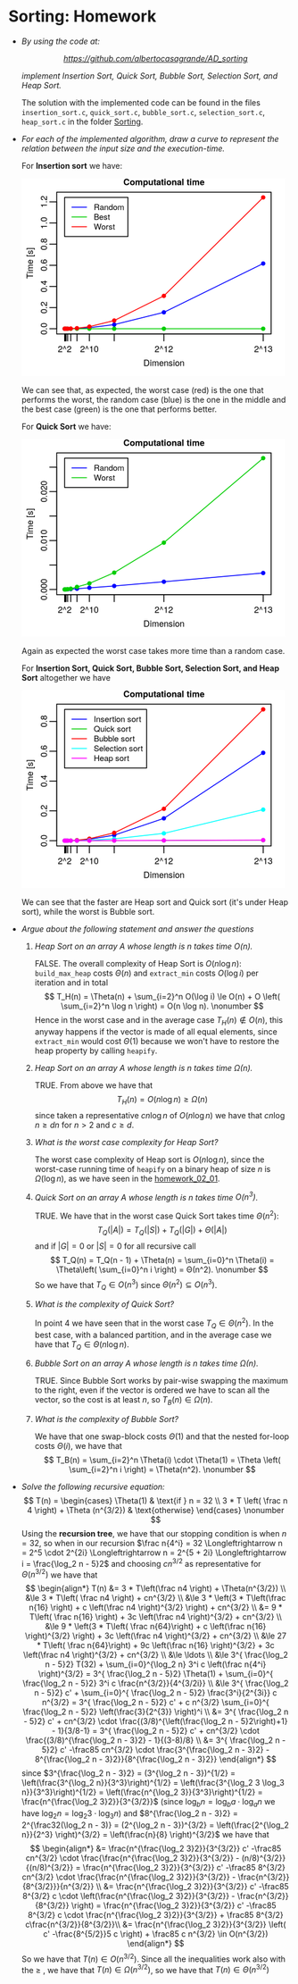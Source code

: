 # Sorting: Homework



- *By using the code at:*

  <p align=center><i><a href="https://github.com/albertocasagrande/AD_sorting">https://github.com/albertocasagrande/AD_sorting</a></i></p>

  *implement Insertion Sort, Quick Sort, Bubble Sort, Selection Sort, and Heap Sort.*

  The solution with the implemented code can be found in the files `insertion_sort.c`, `quick_sort.c`, `bubble_sort.c`, `selection_sort.c`, `heap_sort.c` in the folder [Sorting](../Sorting).

- *For each of the implemented algorithm, draw a curve to represent the relation between the input size and the execution-time.*

  For **Insertion sort** we have:

  <img src="figs/insertion_sort.png" alt="insertion_sort" style="zoom:50%;" />

  We can see that, as expected, the worst case (red) is the one that performs the worst, the random case (blue) is the one in the middle and the best case (green) is the one that performs better.

  For **Quick Sort** we have:

  <img src="figs/quick_sort.png" alt="quick_sort" style="zoom:50%;" />

  Again as expected the worst case takes more time than a random case.

  For **Insertion Sort, Quick Sort, Bubble Sort, Selection Sort, and Heap Sort** altogether we have

  <img src="figs/all.png" alt="all" style="zoom:50%;" />

  We can see that the faster are Heap sort and Quick sort (it's under Heap sort), while the worst is Bubble sort.

- *Argue about the following statement and answer the questions*

  1. *Heap Sort on an array $A$ whose length is $n$ takes time $O(n)$.*

     FALSE. The overall complexity of Heap Sort is $O(n \log n)$: `build_max_heap` costs $\Theta(n)$ and `extract_min`  costs $O(\log i)$ per iteration and in total
     $$
     T_H(n) = \Theta(n) + \sum_{i=2}^n O(\log i) \le O(n) + O \left( \sum_{i=2}^n \log n \right) = O(n \log n).
     \nonumber
     $$
     Hence in the worst case and in the average case $T_H(n) \not\in O(n)$, this anyway happens if the vector is made of all equal elements, since `extract_min` would cost $\Theta(1)$ because we won't have to restore the heap property by calling `heapify`.

  2. *Heap Sort on an array $A$ whose length is $n$ takes time $\Omega(n)$.*

     TRUE. From above we have that
     $$
     T_H(n) = O(n \log n) \ge \Omega(n)
     \nonumber
     $$
     since taken a representative $c n \log n$ of $O(n \log n)$ we have that $c n \log n \ge d n$ for $n > 2$ and $c \ge d$.

  3. *What is the worst case complexity for Heap Sort?*

     The worst case complexity of Heap sort is $O(n \log n)$, since the worst-case running time of `heapify` on a binary heap of size $n$ is $\Omega(\log n)$, as we have seen in the [homework_02_01](homework_02_01_SOLVED.pdf).

  4. *Quick Sort on an array $A$ whose length is $n$ takes time $O(n^3)$.*

     TRUE. We have that in the worst case Quick Sort takes time $\Theta(n^2)$:
     $$
     T_Q(|A|) = T_Q(|S|) + T_Q(|G|) + \Theta(|A|)
     \nonumber
     $$
     and if $|G|=0$ or $|S|=0$ for all recursive call
     $$
     T_Q(n) = T_Q(n - 1) + \Theta(n) = \sum_{i=0}^n \Theta(i) =
     \Theta\left( \sum_{i=0}^n i \right) = Θ(n^2).
     \nonumber
     $$
     So we have that $T_Q \in O(n^3)$ since $\Theta(n^2) \subseteq O(n^3)$.

  5. *What is the complexity of Quick Sort?*

     In point 4 we have seen that in the worst case $T_Q \in \Theta(n^2)$. In the best case, with a balanced partition, and in the average case we have that $T_Q \in \Theta(n \log n)$.

  6. *Bubble Sort on an array $A$ whose length is $n$ takes time $\Omega(n)$.*

     TRUE. Since Bubble Sort works by pair-wise swapping the maximum to the right, even if the vector is ordered we have to scan all the vector, so the cost is at least $n$, so $T_B(n) \in \Omega(n)$.

  7. *What is the complexity of Bubble Sort?*

     We have that one swap-block costs $\Theta(1)$ and that the nested for-loop costs $\Theta(i)$, we have that
     $$
     T_B(n) = \sum_{i=2}^n \Theta(i) \cdot \Theta(1) = \Theta \left( \sum_{i=2}^n i \right) = \Theta(n^2).
     \nonumber
     $$

- *Solve the following recursive equation:*
  $$
  T(n) = \begin{cases}
  \Theta(1) & \text{if } n = 32 \\
  3 * T \left( \frac n 4 \right) + \Theta (n^{3/2}) & \text{otherwise}
  \end{cases}
  \nonumber
  $$
  Using the **recursion tree**, we have that our stopping condition is when $n = 32$, so when in our recursion $\frac n{4^i} = 32 \Longleftrightarrow n = 2^5 \cdot 2^{2i} \Longleftrightarrow n = 2^{5 + 2i} \Longleftrightarrow i = \frac{\log_2 n - 5}2$ and choosing $cn^{3/2}$ as representative for $\Theta(n^{3/2})$ we have that
  $$
  \begin{align*}
  T(n) &= 3 * T\left(\frac n4 \right) + \Theta(n^{3/2}) \\
  &\le 3 * T\left( \frac n4 \right) + cn^{3/2} \\
  &\le 3 * \left(3 * T\left(\frac n{16} \right) + c \left(\frac n4 \right)^{3/2} \right) + cn^{3/2} \\
  &= 9 * T\left( \frac n{16} \right) + 3c \left(\frac n4 \right)^{3/2} + cn^{3/2} \\
  &\le 9 * \left(3 * T\left( \frac n{64}\right) + c \left(\frac n{16} \right)^{3/2} \right) + 3c \left(\frac n4 \right)^{3/2} + cn^{3/2} \\
  &\le 27 * T\left( \frac n{64}\right) + 9c \left(\frac n{16} \right)^{3/2} + 3c \left(\frac n4 \right)^{3/2} + cn^{3/2} \\
  &\le \ldots \\
  &\le 3^{ \frac{\log_2 n - 5}2} T(32) + \sum_{i=0}^{\log_2 n} 3^i c \left(\frac n{4^i} \right)^{3/2}
  = 3^{ \frac{\log_2 n - 5}2} \Theta(1) + \sum_{i=0}^{ \frac{\log_2 n - 5}2} 3^i c \frac{n^{3/2}}{4^{3/2i}} \\
  &\le 3^{ \frac{\log_2 n - 5}2} c' + \sum_{i=0}^{ \frac{\log_2 n - 5}2} \frac{3^i}{2^{3i}} c n^{3/2}
  = 3^{ \frac{\log_2 n - 5}2} c' + c n^{3/2} \sum_{i=0}^{ \frac{\log_2 n - 5}2} \left(\frac{3}{2^{3}} \right)^i \\
  &= 3^{ \frac{\log_2 n - 5}2} c' + cn^{3/2} \cdot \frac{(3/8)^{\left(\frac{\log_2 n - 5}2\right)+1} - 1}{3/8-1}
  = 3^{ \frac{\log_2 n - 5}2} c' + cn^{3/2} \cdot \frac{(3/8)^{\frac{\log_2 n - 3}2} - 1}{(3-8)/8} \\
  &= 3^{ \frac{\log_2 n - 5}2} c' -\frac85 cn^{3/2} \cdot \frac{3^{\frac{\log_2 n - 3}2} - 8^{\frac{\log_2 n - 3}2}}{8^{\frac{\log_2 n - 3}2}}
  \end{align*}
  $$
  since $3^{\frac{\log_2 n - 3}2} = (3^{\log_2 n - 3})^{1/2} = \left(\frac{3^{\log_2 n}}{3^3}\right)^{1/2} = \left(\frac{3^{\log_2 3 \log_3 n}}{3^3}\right)^{1/2} = \left(\frac{n^{\log_2 3}}{3^3}\right)^{1/2} = \frac{n^{\frac{\log_2 3}2}}{3^{3/2}}$ (since $\log_b n = \log_b a \cdot \log_a n$ we have $\log_2 n = \log_2 3 \cdot \log_3 n$) and $8^{\frac{\log_2 n - 3}2} = 2^{\frac32(\log_2 n - 3)} = (2^{\log_2 n - 3})^{3/2} = \left(\frac{2^{\log_2 n}}{2^3} \right)^{3/2} = \left(\frac{n}{8} \right)^{3/2}$ we have that
  $$
  \begin{align*}
  &= \frac{n^{\frac{\log_2 3}2}}{3^{3/2}} c' -\frac85 cn^{3/2} \cdot \frac{\frac{n^{\frac{\log_2 3}2}}{3^{3/2}} - (n/8)^{3/2}}{(n/8)^{3/2}} 
  = \frac{n^{\frac{\log_2 3}2}}{3^{3/2}} c' -\frac85 8^{3/2} cn^{3/2} \cdot \frac{\frac{n^{\frac{\log_2 3}2}}{3^{3/2}} - \frac{n^{3/2}}{8^{3/2}}}{n^{3/2}} \\
  &= \frac{n^{\frac{\log_2 3}2}}{3^{3/2}} c' -\frac85 8^{3/2} c \cdot \left(\frac{n^{\frac{\log_2 3}2}}{3^{3/2}} - \frac{n^{3/2}}{8^{3/2}} \right)
  = \frac{n^{\frac{\log_2 3}2}}{3^{3/2}} c' -\frac85 8^{3/2} c \cdot \frac{n^{\frac{\log_2 3}2}}{3^{3/2}} + \frac85 8^{3/2} c\frac{n^{3/2}}{8^{3/2}}\\
  &= \frac{n^{\frac{\log_2 3}2}}{3^{3/2}} \left( c' -\frac{8^{5/2}}5 c \right) + \frac85 c n^{3/2}
  \in O(n^{3/2})
  \end{align*}
  $$
  So we have that $T(n) \in O(n^{3/2})$. Since all the inequalities work also with the $\ge$ , we have that $T(n) \in \Omega(n^{3/2})$, so we have that $T(n) \in \Theta(n^{3/2})$

